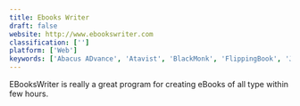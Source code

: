```yaml
---
title: Ebooks Writer
draft: false 
website: http://www.ebookswriter.com
classification: ['']
platform: ['Web']
keywords: ['Abacus ADvance', 'Atavist', 'BlackMonk', 'FlippingBook', 'Joomag', 'MadCap Flare', 'Mobipocket eBook Creator', 'My Ebook Maker', 'NATATA eBook Compiler', 'Olive Software', 'PageSuite', 'Pugpig Publish', 'SPIP', 'Ultimate eBook Creator', 'Visiolink', 'Zmags', 'bulletlink', 'eBook Maestro', 'eBookBurn', 'iBooks Author']
---
```

EBooksWriter is really a great program for creating eBooks of all type within few hours.